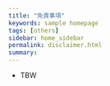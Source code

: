 ```yaml
---
title: "免責事項"
keywords: sample homepage
tags: [others]
sidebar: home_sidebar
permalink: disclaimer.html
summary:
---
```




- TBW
